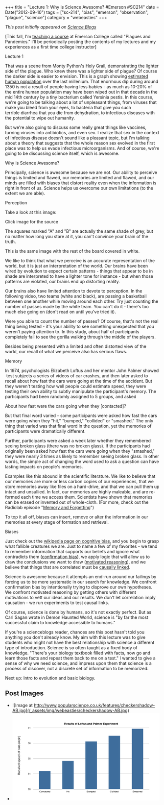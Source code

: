 +++
title = "Lecture 1: Why is Science Awesome? #Emerson #SC214"
date = Date("2012-09-10")
tags = ["sc-214", "bias", "emerson", "observation", "plague", "science"]
category = "webeasties"
+++

_This post initially appeared on [Science Blogs](http://scienceblogs.com/webeasties)_

[This fall, I'm [teaching a course](http://scienceblogs.com/webeasties/2012/08/28/plagues-and-pandemics-emerson-sc-214/) at Emerson College called "Plagues and Pandemics." I'll be periodically posting the contents of my lectures and my experiences as a first time college instructor]

Lecture 1

That was a scene from Monty Python's Holy Grail, demonstrating the lighter side of the plague. Who knew there was a lighter side of plague? Of course the darker side is easier to envision. This is a graph showing [estimated human population](http://www.census.gov/population/international/data/worldpop/table_history.php) over the last millenium. That enormous dip during around 1350 is not a result of people having less babies - as much as 10-20% of the entire human population may have been wiped out in that decade in the mid 14th century by a tiny bacterium called Yersinia pestis. In this course, we're going to be talking about a lot of unpleasant things, from viruses that make you bleed from your eyes, to bacteria that give you such terrible diarrhea that you die from dehydration, to infectious diseases with the potential to wipe out humanity.

But we're also going to discuss some really great things like vaccines, turning viruses into antibiotics, and even sex. I realize that sex in the context of infectious disease doesn't sound like a pleasant topic, but I'm talking about a theory that suggests that the whole reason sex evolved in the first place was to help us evade infectious microorganisms. And of course, we're going to be discussing science itself, which is awesome.

Why is Science Awesome?

Principally, science is awesome because we are not. Our ability to perceive things is limited and flawed, our memories are limited and flawed, and our minds are filled with biases that distort reality even when the information is right in front of us. Science helps us overcome our own limitations (to the extent we are able).

Perception

Take a look at this image:

Click image for the source

The squares marked "A" and "B" are actually the same shade of grey, but no matter how long you stare at it, you can't convince your brain of the truth.

This is the same image with the rest of the board covered in white.

We like to think that what we perceive is an accurate representation of the world, but it is just an interpretation of the world. Our brains have been wired by evolution to expect certain patterns - things that appear to be in shade are interpreted to have a lighter tone for instance - but when those patterns are violated, our brains end up distorting reality.

Our brains also have limited attention to devote to perception. In the following video, two teams (white and black), are passing a basketball between one another while moving around each other. Try just counting the number of passes made by the white team. You can't do it - there's too much else going on (don't read on until you've tried it).

Were you able to count the number of passes? Of course, that's not the real thing being tested - it's your ability to see something unexpected that you weren't paying attention to. In this study, about half of participants completely fail to see the gorilla walking through the middle of the players.

Besides being presented with a limited and often distorted view of the world, our recall of what we perceive also has serious flaws.

Memory

In 1974, psychologists Elizabeth Loftus and her mentor John Palmer showed  test subjects a series of videos of car crashes, and then later asked to recall about how fast the cars were going at the time of the accident. But they weren't testing how well people could estimate speed, they were testing their own ability to subtly manipulate the participant's memory. The participants had been randomly assigned to 5 groups, and asked

About how fast were the cars going when they [contacted]?

But that final word varied - some participants were asked how fast the cars were going when they "hit," "bumped," "collided" or "smashed." The only thing that varied was that final word in the question, yet the memories of participants were dramatically different.

Further, participants were asked a week later whether they remembered seeing broken glass (there was no broken glass). If the participants had originally been asked how fast the cars were going when they "smashed," they were nearly 3 times as likely to remember seeing broken glass. In other words, the simple act of changing the word used to ask a question can have lasting impacts on people's memories.

Examples like this abound in the scientific literature. We like to believe that our memories are more or less carbon copies of our experiences, that we store memories away like files on a hard-drive, and that we can pull them up intact and unsullied. In fact, our memories are highly maleable, and are re-formed each time we access them. Scientists have shown that memories can be erased or invented out of whole-cloth. (For more, check out the Radiolab episode "[Memory and Forgetting](http://www.radiolab.org/2007/jun/07/)")

To top it all off, biases can insert, remove or alter the information in our memories at every stage of formation and retrieval.

Biases

Just check out the [wikipedia page on cognitive bias](http://en.wikipedia.org/wiki/Cognitive_biases), and you begin to grasp what fallible creatures we are. Just to name a few of my favorites - we tend to remember information that supports our beliefs and ignore what contradicts them ([confirmation bias](http://en.wikipedia.org/wiki/Confirmation_bias)), we apply logic that will allow us to draw the conclusions we want to draw ([motivated reasoning](http://en.wikipedia.org/wiki/Motivated_reasoning)), and we believe that things that are correlated must be [causally linked](http://en.wikipedia.org/wiki/Correlation_does_not_imply_causation).

Science is awesome because it attempts an end-run around our failings by forcing us to be more systematic in our search for knowledge. We confront confirmation bias by intentionally trying to disprove our own hypotheses. We confront motivated reasoning by getting others with different motivations to vett our ideas and our results. We don't let correlation imply causation - we run experiments to test causal links.

Of course, science is done by humans, so it's not exactly perfect. But as Carl Sagan wrote in Demon Haunted World, science is "by far the most successful claim to knowledge accessible to humans."

If you're a scienceblogs reader, chances are this post hasn't told you anything you don't already know. My aim with this lecture was to give students who might not have the best relationship with science a different type of introduction. Science is so often taught as a fixed body of knowledge. "There's your biology textbook filled with facts, now go and learn those facts and repeat them back to me on a test." I wanted to give a sense of why we need science, and impress upon them that science is a process of discover, not a discrete set of information to be memorized.

Next up: Intro to evolution and basic biology.
 
 
 

      
  

 ## Post Images

- ![Image at http://www.popularscience.co.uk/features/checkershadow-AB.jpg](/_assets/img/webeasties/checkershadow-AB.jpg)
- ![](/assets/img/webeasties/Screen-Shot-2012-09-09-at-11.27.59-PM1.png)

